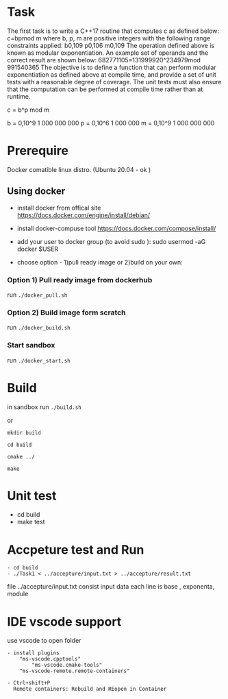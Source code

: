 
# Task
The first task is to write a C++17 routine that computes c as defined below:
c=bpmod m
where b, p, m are positive integers with the following range constraints applied:
b0,109
p0,106
m0,109
The operation defined above is known as modular exponentiation. An example set of operands and the correct result are shown below:
682771105=131999920^234979mod 991540365
The objective is to define a function that can perform modular exponentiation as defined above at compile time, and provide a set of unit tests with a reasonable degree of coverage. The unit tests must also ensure that the computation can be performed at compile time rather than at runtime.

c = b^p mod m

b = 0,10^9    1 000 000 000 
p = 0,10^6    1 000 000
m = 0,10^9    1 000 000 000

# Prerequire
   Docker comatible linux distro. (Ubuntu 20.04 - ok )


## Using docker 

 - install docker from  offical site https://docs.docker.com/engine/install/debian/
 - install docker-compuse tool https://docs.docker.com/compose/install/
 - add your user to docker group (to avoid sudo ): sudo usermod -aG docker $USER

 - choose option - 1)pull ready image or 2)build on your own:

### Option 1) Pull ready image from dockerhub
  run `./docker_pull.sh`

### Option 2) Build image form scratch
  run `./docker_build.sh`

### Start sandbox
  run `./docker_start.sh`



# Build
  in sandbox run 
  `./build.sh`
  
  or

  `mkdir build`

  `cd build`

  `cmake ../`

  `make`


# Unit test
 - cd build
 - make test

# Accpeture test and Run
    - cd build
    - ./Task1 < ../accepture/input.txt > ../accepture/result.txt


  file ../accepture/input.txt consist input data
    each line is base , exponenta, module 



# IDE vscode support  
   use vscode to open folder

    - install plugins
        "ms-vscode.cpptools"
		    "ms-vscode.cmake-tools"
        "ms-vscode-remote.remote-containers"

    - Ctrl+shift+P
      Remote containers: Rebuild and REopen in Container

    
